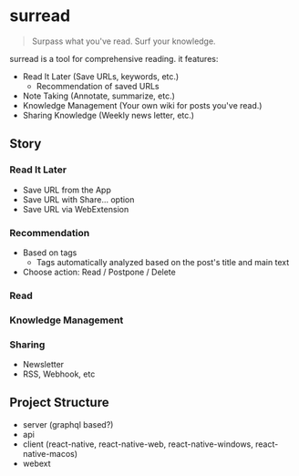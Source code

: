 # surread

> Surpass what you've read. Surf your knowledge.

surread is a tool for comprehensive reading. it features:

- Read It Later (Save URLs, keywords, etc.)
  - Recommendation of saved URLs
- Note Taking (Annotate, summarize, etc.)
- Knowledge Management (Your own wiki for posts you've read.)
- Sharing Knowledge (Weekly news letter, etc.)

## Story

### Read It Later

- Save URL from the App
- Save URL with Share... option
- Save URL via WebExtension

### Recommendation

- Based on tags
  - Tags automatically analyzed based on the post's title and main text
- Choose action: Read / Postpone / Delete

### Read

### Knowledge Management

### Sharing

- Newsletter
- RSS, Webhook, etc

## Project Structure

- server (graphql based?)
- api
- client (react-native, react-native-web, react-native-windows, react-native-macos)
- webext
